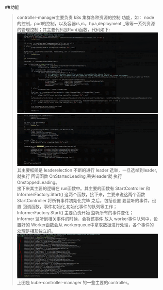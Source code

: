 ##功能
>controller-manager主要负责 k8s 集群各种资源的控制 功能，如： node的控制，pod的控制，以及容器rs,rc，hpa,deployment,,,等等一系列资源的管理控制；其主要代码是Run()函数，代码如下:
>![](images/1.PNG)
>![](images/2.PNG)
>其主要框架是 leaderelection 不断的进行 leader 选举，一旦选举到leader,就执行 回调函数
>OnStartedLeading,丢失leader就 执行OnstoppedLeading。<br>
>接下来其主要的逻辑在 run函数中。其主要的函数有 StartController 和 InformerFactory.Start() 这两个函数，接下来，主要来说这两个函数<br>
>StartController 将所有事件初始化完毕 之后，包括设置 要监听的事件，设置 回调函数，事件初始化,初始化事件的队列等工作；<br>
>InformerFactory.Start() 主要负责开始 监听所有的事件变化；<br>
>informer 监听到相关事件的时候，会将该事件 放入 worker事件队列中，设置好的 Worker函数会从 workerqueue中拿取数据进行处理，各个事件的处理是相互独立的。<br>
>![](images/3.PNG)<br>
>上图是 kube-controller-manager 的一些主要的controller。 